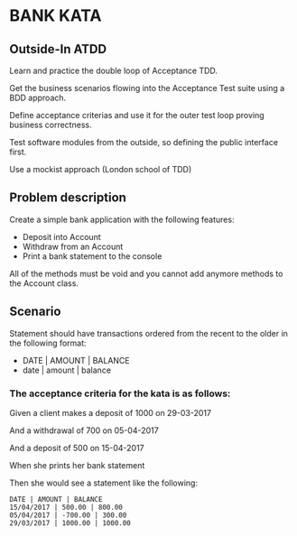 # BANK KATA

## Outside-In ATDD

Learn and practice the double loop of Acceptance TDD. 

Get the business scenarios flowing into the Acceptance Test suite using a BDD approach.

Define acceptance criterias and use it for the outer test loop proving business correctness.

Test software modules from the outside, so defining the public interface first.

Use a mockist approach (London school of TDD) 

## Problem description

Create a simple bank application with the following features:

- Deposit into Account
- Withdraw from an Account
- Print a bank statement to the console

All of the methods must be void and you cannot add anymore methods to the Account class.

## Scenario

Statement should have transactions ordered from the recent to the older in the following format:

- DATE | AMOUNT | BALANCE
- date | amount | balance

### The acceptance criteria for the kata is as follows:

Given a client makes a deposit of 1000 on 29-03-2017 

And a withdrawal of 700 on 05-04-2017 

And a deposit of 500 on 15-04-2017 

When she prints her bank statement 

Then she would see a statement like the following:
```
DATE | AMOUNT | BALANCE
15/04/2017 | 500.00 | 800.00
05/04/2017 | -700.00 | 300.00
29/03/2017 | 1000.00 | 1000.00
```
